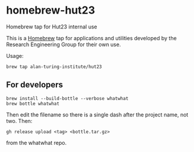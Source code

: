 # homebrew-hut23

Homebrew tap for Hut23 internal use

This is a [Homebrew](https://brew.sh) tap for applications and utilities developed by the Research
Engineering Group for their own use.

Usage:

    brew tap alan-turing-institute/hut23

## For developers

    brew install --build-bottle --verbose whatwhat
    brew bottle whatwhat
    
Then edit the filename so there is a single dash after the project
name, not two. Then:

    gh release upload <tag> <bottle.tar.gz>
    
from the whatwhat repo.
